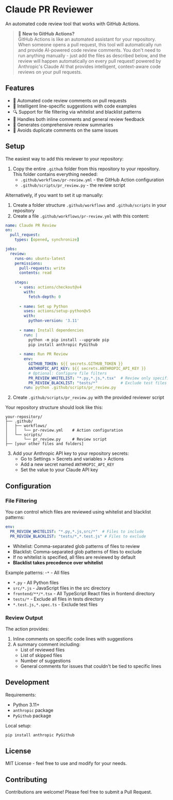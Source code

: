# Claude PR Reviewer

An automated code review tool that works with GitHub Actions. 

> 📘 **New to GitHub Actions?**  
> GitHub Actions is like an automated assistant for your repository. When someone opens a pull request, this tool will automatically run and provide AI-powered code review comments. You don't need to run anything manually - just add the files as described below, and the review will happen automatically on every pull request! powered by Anthropic's Claude AI that provides intelligent, context-aware code reviews on your pull requests.

## Features

- 🤖 Automated code review comments on pull requests
- 🎯 Intelligent line-specific suggestions with code examples
- 🔍 Support for file filtering via whitelist and blacklist patterns
- 🔄 Handles both inline comments and general review feedback
- 📝 Generates comprehensive review summaries
- 🚫 Avoids duplicate comments on the same issues

## Setup

The easiest way to add this reviewer to your repository:

1. Copy the entire `.github` folder from this repository to your repository. This folder contains everything needed:
   - `.github/workflows/pr-review.yml` - the GitHub Action configuration
   - `.github/scripts/pr_review.py` - the review script

Alternatively, if you want to set it up manually:

1. Create a folder structure `.github/workflows` and `.github/scripts` in your repository
2. Create a file `.github/workflows/pr-review.yml` with this content:

```yaml
name: Claude PR Review
on:
  pull_request:
    types: [opened, synchronize]

jobs:
  review:
    runs-on: ubuntu-latest
    permissions:
      pull-requests: write
      contents: read
    
    steps:
      - uses: actions/checkout@v4
        with:
          fetch-depth: 0
          
      - name: Set up Python
        uses: actions/setup-python@v5
        with:
          python-version: '3.11'
          
      - name: Install dependencies
        run: |
          python -m pip install --upgrade pip
          pip install anthropic PyGithub
          
      - name: Run PR Review
        env:
          GITHUB_TOKEN: ${{ secrets.GITHUB_TOKEN }}
          ANTHROPIC_API_KEY: ${{ secrets.ANTHROPIC_API_KEY }}
          # Optional: Configure file filters
          PR_REVIEW_WHITELIST: "*.py,*.js,*.tsx"  # Review only specific files
          PR_REVIEW_BLACKLIST: "tests/*"          # Exclude test files
        run: python .github/scripts/pr_review.py
```

2. Create `.github/scripts/pr_review.py` with the provided reviewer script

Your repository structure should look like this:
```
your-repository/
├── .github/
│   ├── workflows/
│   │   └── pr-review.yml    # Action configuration
│   └── scripts/
│       └── pr_review.py     # Review script
├── [your other files and folders]
```

3. Add your Anthropic API key to your repository secrets:
   - Go to Settings > Secrets and variables > Actions
   - Add a new secret named `ANTHROPIC_API_KEY`
   - Set the value to your Claude API key

## Configuration

### File Filtering

You can control which files are reviewed using whitelist and blacklist patterns:

```yaml
env:
  PR_REVIEW_WHITELIST: "*.py,*.js,src/*"  # Files to include
  PR_REVIEW_BLACKLIST: "tests/*,*.test.js" # Files to exclude
```

- Whitelist: Comma-separated glob patterns of files to review
- Blacklist: Comma-separated glob patterns of files to exclude
- If no whitelist is specified, all files are reviewed by default
- **Blacklist takes precedence over whitelist**

Example patterns:
-`*` - All files
- `*.py` - All Python files
- `src/*.js` - JavaScript files in the src directory
- `frontend/**/*.tsx` - All TypeScript React files in frontend directory
- `tests/*` - Exclude all files in tests directory
- `*.test.js,*.spec.ts` - Exclude test files

### Review Output

The action provides:
1. Inline comments on specific code lines with suggestions
2. A summary comment including:
   - List of reviewed files
   - List of skipped files
   - Number of suggestions
   - General comments for issues that couldn't be tied to specific lines

## Development

Requirements:
- Python 3.11+
- `anthropic` package
- `PyGithub` package

Local setup:
```bash
pip install anthropic PyGithub
```

## License

MIT License - feel free to use and modify for your needs.

## Contributing

Contributions are welcome! Please feel free to submit a Pull Request.
